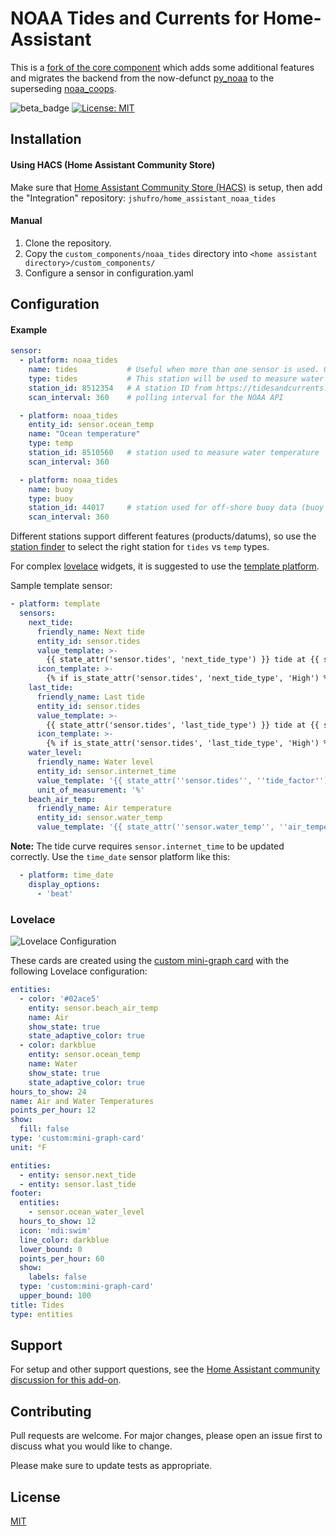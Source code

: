 # NOAA Tides and Currents for Home-Assistant

This is a [fork of the core component](https://www.home-assistant.io/integrations/noaa_tides/) which adds some additional features and migrates the backend from the now-defunct [py_noaa](https://github.com/GClunies/py_noaa) to the superseding [noaa_coops](https://github.com/GClunies/noaa_coops).

![beta_badge](https://img.shields.io/badge/maturity-Beta-yellow.png)
[![License: MIT](https://img.shields.io/badge/License-MIT-yellow.svg)](https://opensource.org/licenses/MIT)

## Installation

#### Using HACS (Home Assistant Community Store)

Make sure that [Home Assistant Community Store (HACS)](https://github.com/custom-components/hacs) is setup, then add the "Integration" repository: `jshufro/home_assistant_noaa_tides`

#### Manual

1. Clone the repository.
2. Copy the `custom_components/noaa_tides` directory into `<home assistant directory>/custom_components/`
3. Configure a sensor in configuration.yaml

## Configuration

#### Example

``` yaml
sensor:
  - platform: noaa_tides
    name: tides           # Useful when more than one sensor is used. Otherwise a name is generated.
    type: tides           # This station will be used to measure water level
    station_id: 8512354   # A station ID from https://tidesandcurrents.noaa.gov/
    scan_interval: 360    # polling interval for the NOAA API

  - platform: noaa_tides
    entity_id: sensor.ocean_temp
    name: "Ocean temperature"
    type: temp
    station_id: 8510560   # station used to measure water temperature
    scan_interval: 360

  - platform: noaa_tides
    name: buoy
    type: buoy
    station_id: 44017     # station used for off-shore buoy data (buoy ID from https://www.ndbc.noaa.gov/)
    scan_interval: 360
```

Different stations support different features (products/datums), so use the [station finder](https://tidesandcurrents.noaa.gov/) to select the right station for `tides` vs `temp` types.

For complex [lovelace](https://www.home-assistant.io/lovelace/) widgets, it is suggested to use the [template platform](https://www.home-assistant.io/integrations/template/).

Sample template sensor:

``` yaml
- platform: template
  sensors:
    next_tide:
      friendly_name: Next tide
      entity_id: sensor.tides
      value_template: >-
        {{ state_attr('sensor.tides', 'next_tide_type') }} tide at {{ state_attr('sensor.tides', 'next_tide_time') }}
      icon_template: >-
        {% if is_state_attr('sensor.tides', 'next_tide_type', 'High') %}mdi:waves{% else %}mdi:wave{% endif %}
    last_tide:
      friendly_name: Last tide
      entity_id: sensor.tides
      value_template: >-
        {{ state_attr('sensor.tides', 'last_tide_type') }} tide at {{ state_attr('sensor.tides', 'last_tide_time') }}
      icon_template: >-
        {% if is_state_attr('sensor.tides', 'last_tide_type', 'High') %}mdi:waves{% else %}mdi:wave{% endif %}
    water_level:
      friendly_name: Water level
      entity_id: sensor.internet_time
      value_template: '{{ state_attr(''sensor.tides'', ''tide_factor'') }}'
      unit_of_measurement: '%'
    beach_air_temp:
      friendly_name: Air temperature
      entity_id: sensor.water_temp
      value_template: '{{ state_attr(''sensor.water_temp'', ''air_temperature'') }}'

```

**Note:** The tide curve requires `sensor.internet_time` to be updated correctly. Use the `time_date` sensor platform like this:

``` yaml
  - platform: time_date
    display_options:
      - 'beat'
```

### Lovelace

![Lovelace Configuration](/noaa_tides_lovelace.png)

These cards are created using the [custom mini-graph card](https://github.com/kalkih/mini-graph-card) with the following Lovelace configuration:

```yaml
entities:
  - color: '#02ace5'
    entity: sensor.beach_air_temp
    name: Air
    show_state: true
    state_adaptive_color: true
  - color: darkblue
    entity: sensor.ocean_temp
    name: Water
    show_state: true
    state_adaptive_color: true
hours_to_show: 24
name: Air and Water Temperatures
points_per_hour: 12
show:
  fill: false
type: 'custom:mini-graph-card'
unit: °F
```

```yaml
entities:
  - entity: sensor.next_tide
  - entity: sensor.last_tide
footer:
  entities:
    - sensor.ocean_water_level
  hours_to_show: 12
  icon: 'mdi:swim'
  line_color: darkblue
  lower_bound: 0
  points_per_hour: 60
  show:
    labels: false
  type: 'custom:mini-graph-card'
  upper_bound: 100
title: Tides
type: entities
```

## Support

For setup and other support questions, see the [Home Assistant community discussion for this add-on](https://community.home-assistant.io/t/i-made-an-improved-noaa-tides-sensor-for-my-familys-summer-house/203466).

## Contributing

Pull requests are welcome. For major changes, please open an issue first to discuss what you would like to change.

Please make sure to update tests as appropriate.

## License

[MIT](https://choosealicense.com/licenses/mit/)
